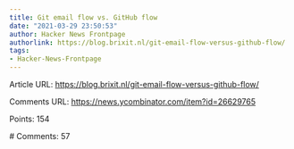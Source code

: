 ```yaml
---
title: Git email flow vs. GitHub flow
date: "2021-03-29 23:50:53"
author: Hacker News Frontpage
authorlink: https://blog.brixit.nl/git-email-flow-versus-github-flow/
tags:
- Hacker-News-Frontpage
---
```


<p>Article URL: <a href="https://blog.brixit.nl/git-email-flow-versus-github-flow/">https://blog.brixit.nl/git-email-flow-versus-github-flow/</a></p>
<p>Comments URL: <a href="https://news.ycombinator.com/item?id=26629765">https://news.ycombinator.com/item?id=26629765</a></p>
<p>Points: 154</p>
<p># Comments: 57</p>
